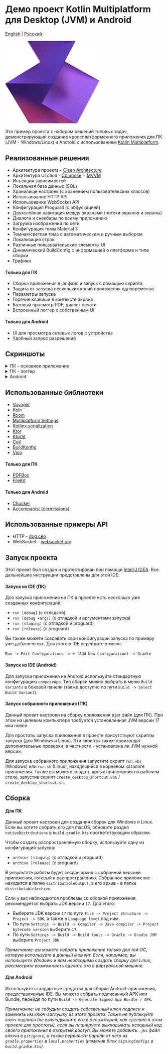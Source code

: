 # Демо проект Kotlin Multiplatform для Desktop (JVM) и Android
[English](https://github.com/RznNike/DemoKMP#readme) | [Русский](/README.ru.md)

<img src="/readmeFiles/KMP_logo.png" alt="logo" width="300"/>

Это пример проекта с набором решений типовых задач, демонстрирующий создание кроссплатформенного приложения для ПК (JVM - Windows/Linux) и Android с использованием [Kotlin Multiplatform](https://www.jetbrains.com/kotlin-multiplatform/).

## Реализованные решения
* Архитектура проекта - [Clean Architecture](https://blog.cleancoder.com/uncle-bob/2012/08/13/the-clean-architecture.html)
* Архитектура UI слоя - [Compose](https://developer.android.com/develop/ui/compose/documentation) + [MVVM](https://developer.android.com/topic/libraries/architecture/viewmodel)
* Инъекция зависимостей
* Локальная база данных (SQL)
* Хранилище настроек (с хранением пользовательских классов)
* Использование HTTP API
* Использование WebSocket API
* Конфигурация Proguard (с обфускацией)
* Двухслойная навигация между экранами (потоки экранов и экраны)
* Диалоги и снекбары по всему приложению
* Загрузка изображений по сети
* Конфигурация темы Material 3
* Темная/светлая тема с автоматическим и ручным выбором
* Локализация строк
* Различные пользовательские элементы UI
* Динамический BuildConfig с информацией о платформе и типе сборки
* Графики

#### Только для ПК
* Сборка приложения в jar файл и запуск с помощью скрипта
* Защита от запуска нескольких копий приложения одновременно
* Параметры запуска
* Горячие клавиши в контексте экрана
* Базовый просмотр PDF, диалог печати
* Встроенный логгер с собственным UI

#### Только для Android
* UI для просмотра сетевых логов с устройства
* Удобный запрос разрешений

## Скриншоты
<details>
    <summary>ПК - основное приложение</summary>
    <img src="/readmeFiles/ru/screenshots/pc/screenshot_1.png" alt="screenshot" width="500"/>
    <img src="/readmeFiles/ru/screenshots/pc/screenshot_2.png" alt="screenshot" width="500"/>
    <img src="/readmeFiles/ru/screenshots/pc/screenshot_3.png" alt="screenshot" width="500"/>
    <img src="/readmeFiles/ru/screenshots/pc/screenshot_4.png" alt="screenshot" width="500"/>
    <img src="/readmeFiles/ru/screenshots/pc/screenshot_5.png" alt="screenshot" width="500"/>
    <img src="/readmeFiles/ru/screenshots/pc/screenshot_6.png" alt="screenshot" width="500"/>
    <img src="/readmeFiles/ru/screenshots/pc/screenshot_7.png" alt="screenshot" width="500"/>
    <img src="/readmeFiles/ru/screenshots/pc/screenshot_8.png" alt="screenshot" width="500"/>
    <img src="/readmeFiles/ru/screenshots/pc/screenshot_9.png" alt="screenshot" width="500"/>
</details>

<details>
    <summary>ПК - логгер</summary>
    <img src="/readmeFiles/ru/screenshots/pc/screenshot_10.png" alt="screenshot" width="750"/>
    <img src="/readmeFiles/ru/screenshots/pc/screenshot_11.png" alt="screenshot" width="750"/>
</details>

<details>
    <summary>Android</summary>
    <img src="/readmeFiles/ru/screenshots/android/screenshot_1.jpg" alt="screenshot" width="250"/>
    <img src="/readmeFiles/ru/screenshots/android/screenshot_2.jpg" alt="screenshot" width="250"/>
    <img src="/readmeFiles/ru/screenshots/android/screenshot_3.jpg" alt="screenshot" width="250"/>
    <img src="/readmeFiles/ru/screenshots/android/screenshot_4.jpg" alt="screenshot" width="250"/>
    <img src="/readmeFiles/ru/screenshots/android/screenshot_5.jpg" alt="screenshot" width="250"/>
    <img src="/readmeFiles/ru/screenshots/android/screenshot_6.jpg" alt="screenshot" width="250"/>
    <img src="/readmeFiles/ru/screenshots/android/screenshot_7.jpg" alt="screenshot" width="250"/>
    <img src="/readmeFiles/ru/screenshots/android/screenshot_8.jpg" alt="screenshot" width="250"/>
</details>

## Использованные библиотеки
* [Voyager](https://voyager.adriel.cafe/)
* [Koin](https://insert-koin.io/)
* [Room](https://developer.android.com/jetpack/androidx/releases/room)
* [Multiplatform Settings](https://github.com/russhwolf/multiplatform-settings)
* [Kotlinx.serialization](https://github.com/Kotlin/kotlinx.serialization)
* [Ktor](https://ktor.io/)
* [Ktorfit](https://foso.github.io/Ktorfit/)
* [Coil](https://coil-kt.github.io/coil/)
* [BuildKonfig](https://github.com/yshrsmz/BuildKonfig)
* [Vico](https://github.com/patrykandpatrick/vico)

#### Только для ПК
* [PDFBox](https://pdfbox.apache.org/)
* [FileKit](https://github.com/vinceglb/FileKit)

#### Только для Android
* [Chucker](https://github.com/ChuckerTeam/chucker)
* [Accompanist (permissions)](https://github.com/google/accompanist/tree/main/permissions)

## Использованные примеры API
* HTTP - [dog.ceo](https://dog.ceo/dog-api/)
* WebSocket - [websocket.org](https://websocket.org/tools/websocket-echo-server)

## Запуск проекта
Этот проект был создан и протестирован при помощи [IntelliJ IDEA](https://www.jetbrains.com/idea/). Все дальнейшие инструкции представлены для этой IDE.

#### Запуск из IDE (ПК)
Для запуска приложения на ПК в проекте есть несколько уже созданных конфигураций:
* ```run [debug]``` (с отладкой)
* ```run [debug +args]``` (с отладкой и аргументами запуска)
* ```run [staging]``` (с отладкой и proguard)
* ```run [release]``` (с proguard)

Вы также можете создавать свои конфигурации запуска по примеру уже добавленных. Для этого в IDE перейдите в меню:

```Run -> Edit Configurations -> + (Add New Configuration) -> Gradle```

#### Запуск из IDE (Android)

Для запуска приложения на Android используйте стандартную конфигурацию ```composeApp```. Тип сборки можно выбрать в меню ```Build Variants``` в боковой панели (также доступно по пути ```Build -> Select Build Variant```).

#### Запуск собранного приложения (ПК)
Данный проект настроен на сборку приложения в jar файл (для ПК). При этом на целевом компьютере требуется установленная JVM версии 17 или новее.

Для простоты запуска приложения в проекте присутствуют скрипты запуска (для Windows и Linux). Эти скрипты также производят дополнительные проверки, в частности - установлена ли JVM нужной версии.

Для запуска собранного приложения запустите скрипт ```run.vbs``` (Windows) или ```run.sh``` (Linux), находящийся в корневом каталоге приложения. Также вы можете создать ярлык приложения на рабочем столе, запустив скрипт ```create_desktop_shortcut.vbs``` / ```create_desktop_shortcut.sh```.

## Сборка

#### Для ПК
Данный проект настроен для создания сборок для Windows и Linux. Если вы хотите собрать его для macOS, обновите раздел ```nativeDistributions``` в ```build.gradle.kts``` соответствующим образом.

Чтобы создать распространяемую сборку, используйте одну из конфигураций запуска:
* ```archive [staging]``` (с отладкой и proguard)
* ```archive [release]``` (с proguard)

В результате работы будет создан архив с собранной версией приложения, готовый к распространению. Собранное приложение находится в папке ```distributableOutput```, а его архив - в папке ```distributableArchive```.

Если у вас наблюдаются проблемы со сборкой приложения, рекомендуется выбрать JDK версии ```17```. Для этого:
* Выберите JDK версии ```17``` по пути ```File -> Project Structure -> Project -> SDK```, а также в ```Language level``` под ним.
* По пути ```Settings -> Build -> Compiler -> Java compiler -> Project bytecode version``` выберите ```17```.
* По пути ```Settings -> Build -> Build tools -> Gradle -> Gradle JVM``` выберите ```Project JDK```.

*Примечание: вы можете собрать приложение только для той ОС, которую используете в данный момент. Если, например, вы используете Windows и вам необходимо создать сборку для Linux, рассмотрите возможность сделать это в виртуальной машине.*

#### Для Android
Используйте стандартные средства для сборки Android-приложения, предоставляемые IDE. Вы можете собрать подписанный APK или Bundle, перейдя по пути ```Build -> Generate Signed App Bundle / APK```.

*Примечание: не забудьте создать собственный ключ подписи и заменить им ключ-заглушку из этого проекта. Также не публикуйте ключ подписи (не выкладывайте его в репозиторий, как сделано в этом проекте для простоты), если вы планируете выкладывать исходный код своего приложения в открытый доступ. Вы можете добавить ```.jks``` файл ключа в ```gitignore```, а также перенести пароли от него из ```gradle.properties``` в ```local.properties``` (изменив блок ```signingConfigs``` в ```build.gradle.kts```).*